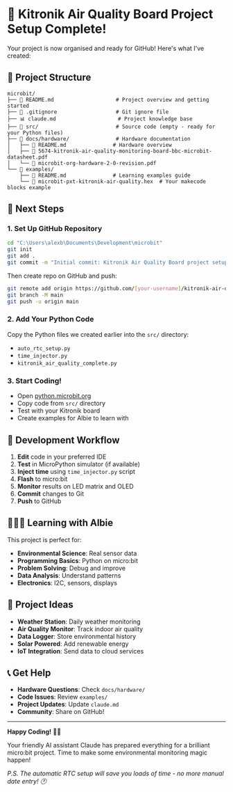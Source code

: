 # 🚀 Kitronik Air Quality Board Project Setup Complete!

Your project is now organised and ready for GitHub! Here's what I've created:

## 📁 Project Structure

```
microbit/
├── 📝 README.md                    # Project overview and getting started
├── 🔧 .gitignore                   # Git ignore file
├── 📊 claude.md                    # Project knowledge base
├── 📁 src/                         # Source code (empty - ready for your Python files)
├── 📁 docs/hardware/               # Hardware documentation
│   ├── 📖 README.md               # Hardware overview
│   ├── 📄 5674-kitronik-air-quality-monitoring-board-bbc-microbit-datasheet.pdf
│   └── 📄 microbit-org-hardware-2-0-revision.pdf
└── 📁 examples/
    ├── 📖 README.md               # Learning examples guide
    └── 🔷 microbit-pxt-kitronik-air-quality.hex  # Your makecode blocks example
```

## 🎯 Next Steps

### 1. **Set Up GitHub Repository**
```bash
cd "C:\Users\alexb\Documents\Development\microbit"
git init
git add .
git commit -m "Initial commit: Kitronik Air Quality Board project setup"
```

Then create repo on GitHub and push:
```bash
git remote add origin https://github.com/[your-username]/kitronik-air-quality-microbit.git
git branch -M main
git push -u origin main
```

### 2. **Add Your Python Code**
Copy the Python files we created earlier into the `src/` directory:
- `auto_rtc_setup.py`
- `time_injector.py` 
- `kitronik_air_quality_complete.py`

### 3. **Start Coding!**
- Open [python.microbit.org](https://python.microbit.org)
- Copy code from `src/` directory
- Test with your Kitronik board
- Create examples for Albie to learn with

## 🔧 Development Workflow

1. **Edit** code in your preferred IDE
2. **Test** in MicroPython simulator (if available)
3. **Inject time** using `time_injector.py` script
4. **Flash** to micro:bit
5. **Monitor** results on LED matrix and OLED
6. **Commit** changes to Git
7. **Push** to GitHub

## 👨‍👧‍👦 Learning with Albie

This project is perfect for:
- **Environmental Science**: Real sensor data
- **Programming Basics**: Python on micro:bit
- **Problem Solving**: Debug and improve
- **Data Analysis**: Understand patterns
- **Electronics**: I2C, sensors, displays

## 🌟 Project Ideas

- **Weather Station**: Daily weather monitoring
- **Air Quality Monitor**: Track indoor air quality
- **Data Logger**: Store environmental history
- **Solar Powered**: Add renewable energy
- **IoT Integration**: Send data to cloud services

## 📞 Get Help

- **Hardware Questions**: Check `docs/hardware/`
- **Code Issues**: Review `examples/`
- **Project Updates**: Update `claude.md`
- **Community**: Share on GitHub!

---

**Happy Coding!** 🐍✨

Your friendly AI assistant Claude has prepared everything for a brilliant micro:bit project. Time to make some environmental monitoring magic happen! 

*P.S. The automatic RTC setup will save you loads of time - no more manual date entry! 🕐*
